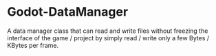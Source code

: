 # Godot-DataManager
A data manager class that can read and write files without freezing the interface of the game / project by simply read / write only a few Bytes / KBytes per frame.
